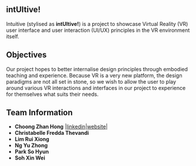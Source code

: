 ## intUItive!
Intuitive (stylised as **intUItive!**) is a project to showcase Virtual Reality (VR) user interface and user interaction (UI/UX) principles in the VR environment itself.

## Objectives
Our project hopes to better internalise design principles through embodied teaching and experience.
Because VR is a very new platform, the design paradigms are not all set in stone, so we wish to allow the user to play around various VR interactions and interfaces in our project to experience for themselves what suits their needs.

## Team Information
- **Choong Zhan Hong** |[linkedin](https://www.linkedin.com/in/choongzhanhong/)|[website](https://choongzhanhong.github.io/)|
- **Christabelle Fredda Thevandi**
- **Lim Rui Xiong**
- **Ng Yu Zhong**
- **Park So Hyun**
- **Soh Xin Wei**